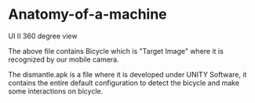 # Anatomy-of-a-machine
UI II 360 degree view


The above file contains Bicycle which is "Target Image" where it is recognized by our mobile camera.


The dismantle.apk is a file where it is developed under UNITY Software, it contains the entire default configuration to detect the bicycle and make some interactions on bicycle.






